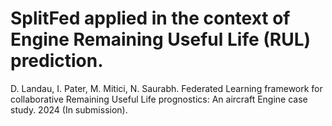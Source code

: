 # SplitFed applied in the context of Engine Remaining Useful Life (RUL) prediction.
D. Landau, I. Pater, M. Mitici, N. Saurabh. Federated Learning framework for collaborative Remaining Useful Life prognostics: An aircraft Engine case study. 2024 (In submission).
